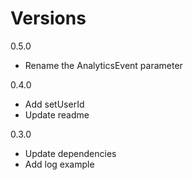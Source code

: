 # Versions

0.5.0

- Rename the AnalyticsEvent parameter

0.4.0

- Add setUserId
- Update readme

0.3.0

- Update dependencies
- Add log example
